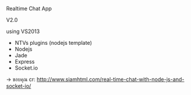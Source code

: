 ﻿Realtime Chat App

V2.0

using VS2013 
+ NTVs plugins (nodejs template)
+ Nodejs 
+ Jade 
+ Express 
+ Socket.io

-> ขอบคุณ cr: http://www.siamhtml.com/real-time-chat-with-node-js-and-socket-io/


